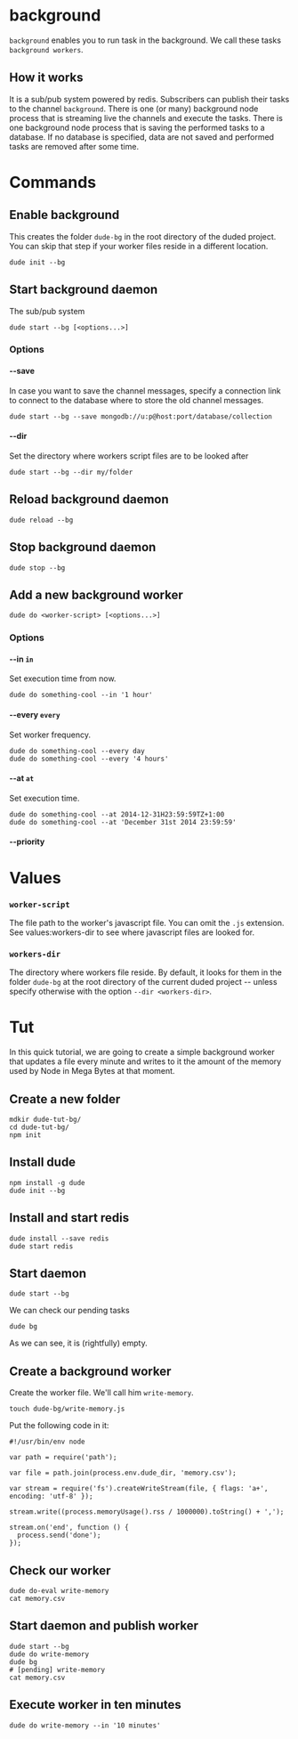 # background

`background` enables you to run task in the background. We call these tasks `background workers`.

## How it works

It is a sub/pub system powered by redis. Subscribers can publish their tasks to the channel `background`. There is one (or many) background node process that is streaming live the channels and execute the tasks. There is one background node process that is saving the performed tasks to a database. If no database is specified, data are not saved and performed tasks are removed after some time.

# Commands

## Enable background

This creates the folder `dude-bg` in the root directory of the duded project. You can skip that step if your worker files reside in a different location.

    dude init --bg
    
## Start background daemon

The sub/pub system

    dude start --bg [<options...>]
    
### Options

#### --save <db-url>

In case you want to save the channel messages, specify a connection link to connect to the database where to store the old channel messages.

    dude start --bg --save mongodb://u:p@host:port/database/collection

#### --dir <workers-dir>

Set the directory where workers script files are to be looked after

    dude start --bg --dir my/folder
    
## Reload background daemon

    dude reload --bg
    
## Stop background daemon

    dude stop --bg
    
## Add a new background worker

    dude do <worker-script> [<options...>]

### Options

#### --in `in`

Set execution time from now.

    dude do something-cool --in '1 hour'
    
#### --every `every`

Set worker frequency.

    dude do something-cool --every day
    dude do something-cool --every '4 hours'
    
#### --at `at`

Set execution time.

    dude do something-cool --at 2014-12-31H23:59:59TZ+1:00
    dude do something-cool --at 'December 31st 2014 23:59:59'
    
#### --priority <priority>

# Values

### `worker-script`

The file path to the worker's javascript file. You can omit the `.js` extension. See values:workers-dir to see where javascript files are looked for.

### `workers-dir`

The directory where workers file reside. By default, it looks for them in the folder `dude-bg` at the root directory of the current duded project -- unless specify otherwise with the option `--dir <workers-dir>`.

# Tut

In this quick tutorial, we are going to create a simple background worker that updates a file every minute and writes to it the amount of the memory used by Node in Mega Bytes at that moment.
    
## Create a new folder

    mdkir dude-tut-bg/
    cd dude-tut-bg/
    npm init
    
## Install dude

    npm install -g dude
    dude init --bg
    
## Install and start redis

    dude install --save redis
    dude start redis
    
## Start daemon

    dude start --bg
    
We can check our pending tasks

    dude bg
    
As we can see, it is (rightfully) empty.
    
    
## Create a background worker

Create the worker file. We'll call him `write-memory`.

    touch dude-bg/write-memory.js
    
Put the following code in it:

    #!/usr/bin/env node
    
    var path = require('path');
    
    var file = path.join(process.env.dude_dir, 'memory.csv');
    
    var stream = require('fs').createWriteStream(file, { flags: 'a+', encoding: 'utf-8' });
    
    stream.write((process.memoryUsage().rss / 1000000).toString() + ',');
    
    stream.on('end', function () {
      process.send('done');
    });
    
## Check our worker

    dude do-eval write-memory
    cat memory.csv
    
## Start daemon and publish worker

    dude start --bg
    dude do write-memory
    dude bg
    # [pending] write-memory
    cat memory.csv
    
## Execute worker in ten minutes

    dude do write-memory --in '10 minutes'

    
    

